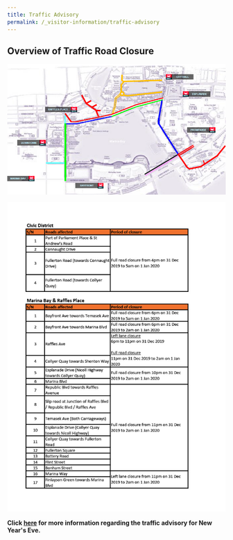 ```yaml
---
title: Traffic Advisory
permalink: /_visitor-information/traffic-advisory
---
```


## Overview of Traffic Road Closure
<a href="https://www.police.gov.sg/Media-Room/News/20191220_OTHERS_Security_and_Traffic_Arrangements_for_the_MBSC2020"> <img src="/images/traffic-advisory-map.png" /></a>

<img src="/images/traffic-advisory-table.jpg">

**Click <a href="https://www.police.gov.sg/Media-Room/News/20191220_OTHERS_Security_and_Traffic_Arrangements_for_the_MBSC2020">here</a> for more information regarding the traffic advisory for New Year's Eve.**
